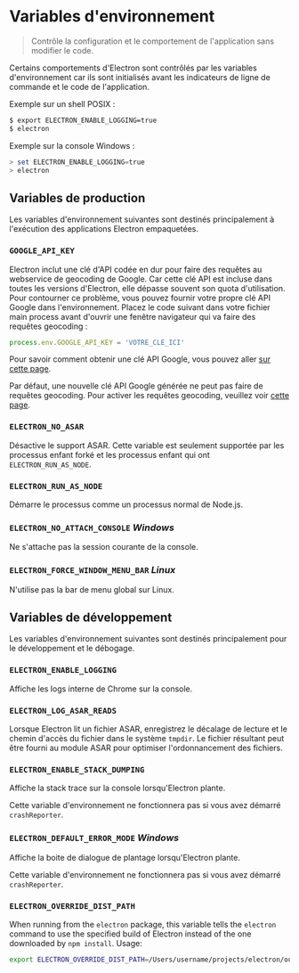# Variables d'environnement

> Contrôle la configuration et le comportement de l'application sans modifier le code.

Certains comportements d'Electron sont contrôlés par les variables d'environnement car ils sont initialisés avant les indicateurs de ligne de commande et le code de l'application.

Exemple sur un shell POSIX :

```sh
$ export ELECTRON_ENABLE_LOGGING=true
$ electron
```

Exemple sur la console Windows :

```powershell
> set ELECTRON_ENABLE_LOGGING=true
> electron
```

## Variables de production

Les variables d'environnement suivantes sont destinés principalement à l'exécution des applications Electron empaquetées.

### `GOOGLE_API_KEY`

Electron inclut une clé d'API codée en dur pour faire des requêtes au webservice de geocoding de Google. Car cette clé API est incluse dans toutes les versions d'Electron, elle dépasse souvent son quota d'utilisation. Pour contourner ce problème, vous pouvez fournir votre propre clé API Google dans l'environnement. Placez le code suivant dans votre fichier main process avant d'ouvrir une fenêtre navigateur qui va faire des requêtes geocoding :

```javascript
process.env.GOOGLE_API_KEY = 'VOTRE_CLE_ICI'
```

Pour savoir comment obtenir une clé API Google, vous pouvez aller [sur cette page](https://www.chromium.org/developers/how-tos/api-keys).

Par défaut, une nouvelle clé API Google générée ne peut pas faire de requêtes geocoding. Pour activer les requêtes geocoding, veuillez voir [cette page](https://console.developers.google.com/apis/api/geolocation/overview).

### `ELECTRON_NO_ASAR`

Désactive le support ASAR. Cette variable est seulement supportée par les processus enfant forké et les processus enfant qui ont `ELECTRON_RUN_AS_NODE`.

### `ELECTRON_RUN_AS_NODE`

Démarre le processus comme un processus normal de Node.js.

### `ELECTRON_NO_ATTACH_CONSOLE` *Windows*

Ne s'attache pas la session courante de la console.

### `ELECTRON_FORCE_WINDOW_MENU_BAR` *Linux*

N'utilise pas la bar de menu global sur Linux.

## Variables de développement

Les variables d'environnement suivantes sont destinés principalement pour le développement et le débogage.

### `ELECTRON_ENABLE_LOGGING`

Affiche les logs interne de Chrome sur la console.

### `ELECTRON_LOG_ASAR_READS`

Lorsque Electron lit un fichier ASAR, enregistrez le décalage de lecture et le chemin d'accès du fichier dans le système `tmpdir`. Le fichier résultant peut être fourni au module ASAR pour optimiser l'ordonnancement des fichiers.

### `ELECTRON_ENABLE_STACK_DUMPING`

Affiche la stack trace sur la console lorsqu'Electron plante.

Cette variable d'environnement ne fonctionnera pas si vous avez démarré `crashReporter`.

### `ELECTRON_DEFAULT_ERROR_MODE` *Windows*

Affiche la boite de dialogue de plantage lorsqu'Electron plante.

Cette variable d'environnement ne fonctionnera pas si vous avez démarré `crashReporter`.

### `ELECTRON_OVERRIDE_DIST_PATH`

When running from the `electron` package, this variable tells the `electron` command to use the specified build of Electron instead of the one downloaded by `npm install`. Usage:

```sh
export ELECTRON_OVERRIDE_DIST_PATH=/Users/username/projects/electron/out/D
```